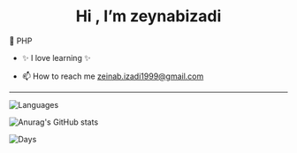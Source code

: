 <div align="center">
 
 # Hi , I’m zeynabizadi
 
</div>
                                                                            
🌱 PHP
- ✨ I love learning ✨

- 📫 How to reach me  zeinab.izadi1999@gmail.com


---

![Languages](https://github-readme-stats.vercel.app/api/top-langs/?username=Zeynabizadi&layout=compact&hide=html,php&theme=radical)


![Anurag's GitHub stats](https://github-readme-stats.vercel.app/api?username=Zeynabizadi&show_icons=true&theme=radical)



![Days](https://github-readme-streak-stats.herokuapp.com/?user=zeynabizadi&theme=radical)
